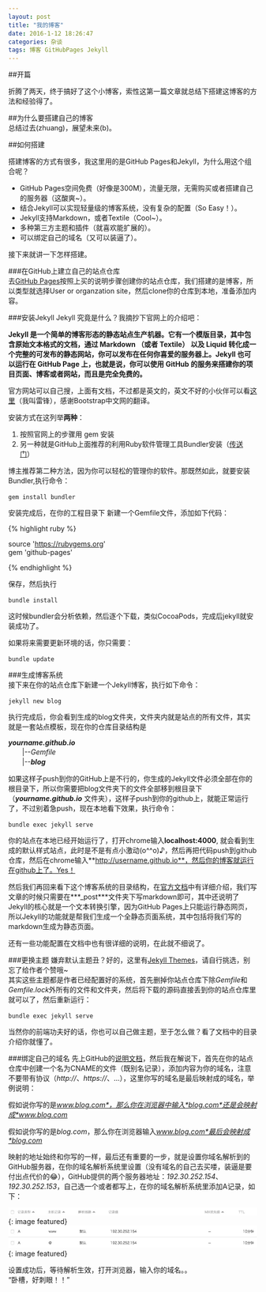 ```yaml
---
layout: post
title: "我的博客"
date: 2016-1-12 18:26:47
categories: 杂谈
tags: 博客 GitHubPages Jekyll
---
```


##开篇

折腾了两天，终于搞好了这个小博客，索性这第一篇文章就总结下搭建这博客的方法和经验得了。       

##为什么要搭建自己的博客    
总结过去(zhuang)，展望未来(b)。       

##如何搭建     

搭建博客的方式有很多，我这里用的是GitHub Pages和Jekyll，为什么用这个组合呢？   

* GitHub Pages空间免费（好像是300M），流量无限，无需购买或者搭建自己的服务器（这酸爽~）。   
* 结合Jekyll可以实现轻量级的博客系统，没有复杂的配置（So Easy！）。
* Jekyll支持Markdown，或者Textile（Cool~）。
* 多种第三方主题和插件（就喜欢能扩展的）。
* 可以绑定自己的域名（又可以装逼了）。

接下来就讲一下怎样搭建。   

###在GitHub上建立自己的站点仓库   
 去[GitHub Pages](https://pages.github.com/)按照上买的说明步骤创建你的站点仓库，我们搭建的是博客，所以类型就选择User or organzation site，然后clone你的仓库到本地，准备添加内容。   
 
###安装Jekyll
Jekyll 究竟是什么？我摘抄下官网上的介绍吧： 
   
**Jekyll 是一个简单的博客形态的静态站点生产机器。它有一个模版目录，其中包含原始文本格式的文档，通过 Markdown （或者 Textile） 以及 Liquid 转化成一个完整的可发布的静态网站，你可以发布在任何你喜爱的服务器上。Jekyll 也可以运行在 GitHub Page 上，也就是说，你可以使用 GitHub 的服务来搭建你的项目页面、博客或者网站，而且是完全免费的。** 
  
官方网站可以自己搜，上面有文档，不过都是英文的，英文不好的小伙伴可以看[这里](http://jekyll.bootcss.com/)（我叫雷锋），感谢Bootstrap中文网的翻译。  

安装方式在这列举**两种**：   
1. 按照官网上的步骤用 gem 安装   
2. 另一种就是GitHub上面推荐的利用Ruby软件管理工具Bundler安装（[传送门](https://help.github.com/articles/using-jekyll-with-pages/)）

博主推荐第二种方法，因为你可以轻松的管理你的软件。那既然如此，就要安装Bundler,执行命令：    
 
``gem install bundler``   

安装完成后，在你的工程目录下 新建一个Gemfile文件，添加如下代码：  

{% highlight ruby %}

source 'https://rubygems.org'  
gem 'github-pages' 
  
 {% endhighlight %}
 
 保存，然后执行  
 
 ``bundle install``  
 
 这时候bundler会分析依赖，然后逐个下载，类似CocoaPods，完成后jekyll就安装成功了。   
 
 如果将来需要更新环境的话，你只需要：
 
 ``bundle update``
    
###生成博客系统   
 接下来在你的站点仓库下新建一个Jekyll博客，执行如下命令：
   
 ``jekyll new blog``  
 
 执行完成后，你会看到生成的blog文件夹，文件夹内就是站点的所有文件，其实就是一套站点模板，现在你的仓库目录结构是  
 
 ***yourname.github.io***   
 　　|--*Gemfile*  
 　　|--***blog***   
 
如果这样子push到你的GitHub上是不行的，你生成的Jekyll文件必须全部在你的根目录下，所以你需要把blog文件夹下的文件全部移到根目录下（***yourname.github.io*** 文件夹），这样子push到你的github上，就能正常运行了，不过别着急push，现在本地看下效果，执行命令：
  
``bundle exec jekyll serve``  

你的站点在本地已经开始运行了，打开chrome输入**localhost:4000**,
就会看到生成的默认样式站点，此时是不是有点小激动(o^^o)♪，然后再把代码push到github仓库，然后在chrome输入**http://username.github.io**，然后你的博客就运行在github上了。Yes！

然后我们再回来看下这个博客系统的目录结构，在[官方文档](http://jekyll.bootcss.com/docs/structure/)中有详细介绍，我们写文章的时候只需要在***_post***文件夹下写markdown即可，其中还说明了Jekyll的核心就是一个文本转换引擎，因为GitHub Pages上只能运行静态网页，所以Jekyll的功能就是帮我们生成一个全静态页面系统，其中包括将我们写的markdown生成为静态页面。   

还有一些功能配置在文档中也有很详细的说明，在此就不细说了。

###更换主题
嫌弃默认主题丑？好的，这里有[Jekyll Themes](http://jekyllthemes.org/)，请自行挑选，别忘了给作者个赞哦~  
其实这些主题都是作者已经配置好的系统，首先删掉你站点仓库下除*Gemfile*和*Gemfile.lock*外所有的文件和文件夹，然后将下载的源码直接丢到你的站点仓库里就可以了，然后重新运行：

``bundle exec jekyll serve``  

当然你的前端功夫好的话，你也可以自己做主题，至于怎么做？看了文档中的目录介绍你就懂了。

###绑定自己的域名
先上GitHub的[说明文档](https://help.github.com/articles/setting-up-a-custom-domain-with-github-pages/)，然后我在解说下，首先在你的站点仓库中创建一个名为CNAME的文件（既别名记录），添加内容为你的域名，注意不要带有协议（*http://*、*https://*、...），这里你写的域名是最后映射成的域名，举例说明：
  
假如说你写的是*www.blog.com*，那么你在浏览器中输入*blog.com*还是会映射成*www.blog.com*

假如说你写的是*blog.com*，那么你在浏览器输入*www.blog.com*最后会映射成*blog.com*

映射的地址始终和你写的一样，最后还有重要的一步，就是设置你域名解析到的GitHub服务器，在你的域名解析系统里设置（没有域名的自己去买喽，装逼是要付出点代价的😂），GitHub提供的两个服务器地址：*192.30.252.154*、*192.30.252.153*，自己选一个或者都写上，在你的域名解析系统里添加A记录，如下：  
 
![图1](/images/2016-1-12-build-my-blog/image1.jpg){: image featured}  
![图2](/images/2016-1-12-build-my-blog/image2.jpg){: image featured}  

设置成功后，等待解析生效，打开浏览器，输入你的域名。。    
“卧槽，好刺眼！！”



